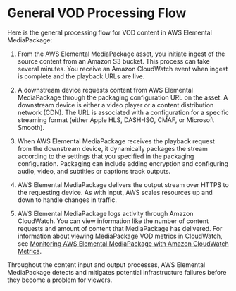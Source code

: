 # General VOD Processing Flow<a name="what-is-flow-gen-vod"></a>

Here is the general processing flow for VOD content in AWS Elemental MediaPackage:

1.  From the AWS Elemental MediaPackage asset, you initiate ingest of the source content from an Amazon S3 bucket\. This process can take several minutes\. You receive an Amazon CloudWatch event when ingest is complete and the playback URLs are live\.

1. A downstream device requests content from AWS Elemental MediaPackage through the packaging configuration URL on the asset\. A downstream device is either a video player or a content distribution network \(CDN\)\. The URL is associated with a configuration for a specific streaming format \(either Apple HLS, DASH\-ISO, CMAF, or Microsoft Smooth\)\.

1. When AWS Elemental MediaPackage receives the playback request from the downstream device, it dynamically packages the stream according to the settings that you specified in the packaging configuration\. Packaging can include adding encryption and configuring audio, video, and subtitles or captions track outputs\.

1. AWS Elemental MediaPackage delivers the output stream over HTTPS to the requesting device\. As with input, AWS scales resources up and down to handle changes in traffic\.

1. AWS Elemental MediaPackage logs activity through Amazon CloudWatch\. You can view information like the number of content requests and amount of content that MediaPackage has delivered\. For information about viewing MediaPackage VOD metrics in CloudWatch, see [Monitoring AWS Elemental MediaPackage with Amazon CloudWatch Metrics](monitoring-cloudwatch.md)\.

Throughout the content input and output processes, AWS Elemental MediaPackage detects and mitigates potential infrastructure failures before they become a problem for viewers\. 